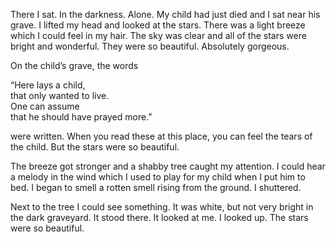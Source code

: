 There I sat. In the darkness. Alone. My child had just died and I sat near his grave. I lifted my head and looked at the stars. There was a light breeze which I could feel in my hair. The sky was clear and all of the stars were bright and wonderful. They were so beautiful. Absolutely gorgeous.

On the child’s grave, the words

“Here lays a child,  
that only wanted to live.  
One can assume  
that he should have prayed more.”

were written. When you read these at this place, you can feel the tears of the child. But the stars were so beautiful.

The breeze got stronger and a shabby tree caught my attention. I could hear a melody in the wind which I used to play for my child when I put him to bed. I began to smell a rotten smell rising from the ground. I shuttered.

Next to the tree I could see something. It was white, but not very bright in the dark graveyard. It stood there. It looked at me. I looked up. The stars were so beautiful.